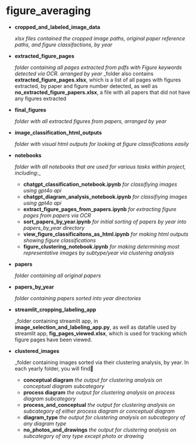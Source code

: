 # figure_averaging

- **cropped_and_labeled_image_data**
  
    _xlsx files contained the cropped image paths, original paper reference paths, and figure classifactions, by year_

- **extracted_figure_pages**
  
    _folder containing all pages extracted from pdfs with Figure keywords detected via OCR. arranged by year_
    _folder also contains **extracted_figure_pages.xlsx**, which is a list of all pages with figures extracted, by paper and figure number detected, as well as **no_extracted_figure_papers.xlsx**, a file with all papers that did not have any figures extracted

- **final_figures**

  _folder with all extracted figures from papers, arranged by year_

- **image_classification_html_outputs**

  _folder with visual html outputs for looking at figure classifications easily_

- **notebooks**

  _folder with all notebooks that are used for various tasks within project, including:__

    - **chatgpt_classification_notebook.ipynb** _for classifiying images using gpt4o api_
    - **chatgpt_diagram_analysis_notebook.ipynb** _for classifiying images using gpt4o api_
    - **extract_figure_pages_from_papers.ipynb** _for extracting figure pages from papers via OCR_
    - **sort_papers_by_year.ipynb** _for initial sorting of papers by year into papers_by_year directory_
    - **view_figure_classificaitons_as_html.ipynb** _for making html outputs showing figure classifications_
    - **figure_clustering_notebook.ipynb** _for making determining most representative images by subtype/year via clustering analysis_
 
- **papers**

  _folder containing all original papers_

- **papers_by_year**

  _folder containing papers sorted into year directories_

- **streamlit_cropping_labeling_app**

  _folder containing streamlit app, in **image_selection_and_labeling_app.py**, as well as datafile used by streamlit app, **fig_pages_viewed.xlsx**, which is used for tracking which figure pages have been viewed.

- **clustered_images**

  _folder containing images sorted via their clustering analysis, by year. In each yearly folder, you will find🥇

    - **conceptual diagram** _the output for clustering analysis on conceptual diagram subcategory_
    - **process diagram** _the output for clustering analysis on process diagram subcategory_
    - **process_and_conceptual** _the output for clustering analysis on subcategory of either process diagram or conceptual diagram_
    - **diagram_type** _the output for clustering analysis on subcategory of any diagram type_
    - **no_photos_and_drawings** _the output for clustering analysis on subcategory of any type except photo or drawing_
  
